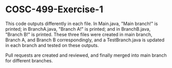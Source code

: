 # COSC-499-Exercise-1
This code outputs differently in each file. In Main.java, "Main branch!" is printed; in BranchA.java, "Branch A!" is printed; and in BranchB.java, "Branch B!" is printed. These three files were created in main branch, Branch A, and Branch B correspondingly, and a TestBranch.java is updated in each branch and tested on these outputs. 

Pull requests are created and reviewed, and finally merged into main branch for different branches.
